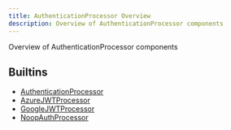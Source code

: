 ```yaml
---
title: AuthenticationProcessor Overview
description: Overview of AuthenticationProcessor components
---
```

Overview of AuthenticationProcessor components
## Builtins
* [AuthenticationProcessor](/docs/components/authenticationprocessor/authenticationprocessor/)
* [AzureJWTProcessor](/docs/components/authenticationprocessor/azurejwtprocessor/)
* [GoogleJWTProcessor](/docs/components/authenticationprocessor/googlejwtprocessor/)
* [NoopAuthProcessor](/docs/components/authenticationprocessor/noopauthprocessor/)